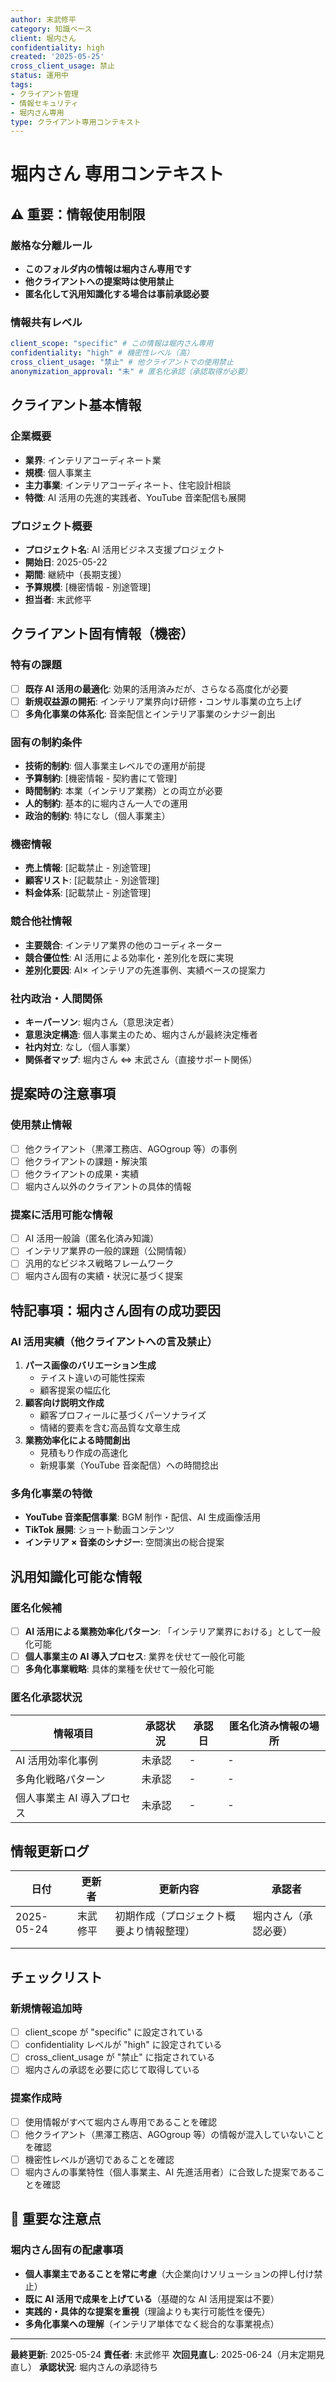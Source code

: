 ```yaml
---
author: 末武修平
category: 知識ベース
client: 堀内さん
confidentiality: high
created: '2025-05-25'
cross_client_usage: 禁止
status: 運用中
tags:
- クライアント管理
- 情報セキュリティ
- 堀内さん専用
type: クライアント専用コンテキスト
---
```


# 堀内さん 専用コンテキスト

## ⚠️ 重要：情報使用制限

### 厳格な分離ルール

- **このフォルダ内の情報は堀内さん専用です**
- **他クライアントへの提案時は使用禁止**
- **匿名化して汎用知識化する場合は事前承認必要**

### 情報共有レベル

```yaml
client_scope: "specific" # この情報は堀内さん専用
confidentiality: "high" # 機密性レベル（高）
cross_client_usage: "禁止" # 他クライアントでの使用禁止
anonymization_approval: "未" # 匿名化承認（承認取得が必要）
```

## クライアント基本情報

### 企業概要

- **業界**: インテリアコーディネート業
- **規模**: 個人事業主
- **主力事業**: インテリアコーディネート、住宅設計相談
- **特徴**: AI 活用の先進的実践者、YouTube 音楽配信も展開

### プロジェクト概要

- **プロジェクト名**: AI 活用ビジネス支援プロジェクト
- **開始日**: 2025-05-22
- **期間**: 継続中（長期支援）
- **予算規模**: [機密情報 - 別途管理]
- **担当者**: 末武修平

## クライアント固有情報（機密）

### 特有の課題

- [ ] **既存 AI 活用の最適化**: 効果的活用済みだが、さらなる高度化が必要
- [ ] **新規収益源の開拓**: インテリア業界向け研修・コンサル事業の立ち上げ
- [ ] **多角化事業の体系化**: 音楽配信とインテリア事業のシナジー創出

### 固有の制約条件

- **技術的制約**: 個人事業主レベルでの運用が前提
- **予算制約**: [機密情報 - 契約書にて管理]
- **時間制約**: 本業（インテリア業務）との両立が必要
- **人的制約**: 基本的に堀内さん一人での運用
- **政治的制約**: 特になし（個人事業主）

### 機密情報

- **売上情報**: [記載禁止 - 別途管理]
- **顧客リスト**: [記載禁止 - 別途管理]
- **料金体系**: [記載禁止 - 別途管理]

### 競合他社情報

- **主要競合**: インテリア業界の他のコーディネーター
- **競合優位性**: AI 活用による効率化・差別化を既に実現
- **差別化要因**: AI× インテリアの先進事例、実績ベースの提案力

### 社内政治・人間関係

- **キーパーソン**: 堀内さん（意思決定者）
- **意思決定構造**: 個人事業主のため、堀内さんが最終決定権者
- **社内対立**: なし（個人事業）
- **関係者マップ**: 堀内さん ⇔ 末武さん（直接サポート関係）

## 提案時の注意事項

### 使用禁止情報

- [ ] 他クライアント（黒澤工務店、AGOgroup 等）の事例
- [ ] 他クライアントの課題・解決策
- [ ] 他クライアントの成果・実績
- [ ] 堀内さん以外のクライアントの具体的情報

### 提案に活用可能な情報

- [ ] AI 活用一般論（匿名化済み知識）
- [ ] インテリア業界の一般的課題（公開情報）
- [ ] 汎用的なビジネス戦略フレームワーク
- [ ] 堀内さん固有の実績・状況に基づく提案

## 特記事項：堀内さん固有の成功要因

### AI 活用実績（他クライアントへの言及禁止）

1. **パース画像のバリエーション生成**
   - テイスト違いの可能性探索
   - 顧客提案の幅広化
2. **顧客向け説明文作成**
   - 顧客プロフィールに基づくパーソナライズ
   - 情緒的要素を含む高品質な文章生成
3. **業務効率化による時間創出**
   - 見積もり作成の高速化
   - 新規事業（YouTube 音楽配信）への時間捻出

### 多角化事業の特徴

- **YouTube 音楽配信事業**: BGM 制作・配信、AI 生成画像活用
- **TikTok 展開**: ショート動画コンテンツ
- **インテリア × 音楽のシナジー**: 空間演出の総合提案

## 汎用知識化可能な情報

### 匿名化候補

- [ ] **AI 活用による業務効率化パターン**: 「インテリア業界における」として一般化可能
- [ ] **個人事業主の AI 導入プロセス**: 業界を伏せて一般化可能
- [ ] **多角化事業戦略**: 具体的業種を伏せて一般化可能

### 匿名化承認状況

| 情報項目                   | 承認状況 | 承認日 | 匿名化済み情報の場所 |
| -------------------------- | -------- | ------ | -------------------- |
| AI 活用効率化事例          | 未承認   | -      | -                    |
| 多角化戦略パターン         | 未承認   | -      | -                    |
| 個人事業主 AI 導入プロセス | 未承認   | -      | -                    |

## 情報更新ログ

| 日付       | 更新者   | 更新内容                                 | 承認者               |
| ---------- | -------- | ---------------------------------------- | -------------------- |
| 2025-05-24 | 末武修平 | 初期作成（プロジェクト概要より情報整理） | 堀内さん（承認必要） |
|            |          |                                          |                      |
|            |          |                                          |                      |

## チェックリスト

### 新規情報追加時

- [ ] client_scope が "specific" に設定されている
- [ ] confidentiality レベルが "high" に設定されている
- [ ] cross_client_usage が "禁止" に指定されている
- [ ] 堀内さんの承認を必要に応じて取得している

### 提案作成時

- [ ] 使用情報がすべて堀内さん専用であることを確認
- [ ] 他クライアント（黒澤工務店、AGOgroup 等）の情報が混入していないことを確認
- [ ] 機密性レベルが適切であることを確認
- [ ] 堀内さんの事業特性（個人事業主、AI 先進活用者）に合致した提案であることを確認

## 🚨 重要な注意点

### 堀内さん固有の配慮事項

- **個人事業主であることを常に考慮**（大企業向けソリューションの押し付け禁止）
- **既に AI 活用で成果を上げている**（基礎的な AI 活用提案は不要）
- **実践的・具体的な提案を重視**（理論よりも実行可能性を優先）
- **多角化事業への理解**（インテリア単体でなく総合的な事業視点）

---

**最終更新**: 2025-05-24
**責任者**: 末武修平
**次回見直し**: 2025-06-24（月末定期見直し）
**承認状況**: 堀内さんの承認待ち
